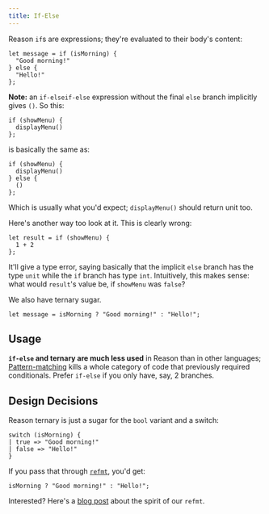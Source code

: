 ```yaml
---
title: If-Else
---
```


Reason `if`s are expressions; they're evaluated to their body's content:

```reason
let message = if (isMorning) {
  "Good morning!"
} else {
  "Hello!"
};
```

**Note:** an `if-elseif-else` expression without the final `else` branch implicitly gives `()`. So this:

```reason
if (showMenu) {
  displayMenu()
};
```

is basically the same as:

```reason
if (showMenu) {
  displayMenu()
} else {
  ()
};
```

Which is usually what you'd expect; `displayMenu()` should return unit too.

Here's another way too look at it. This is clearly wrong:

```reason
let result = if (showMenu) {
  1 + 2
};
```

It'll give a type error, saying basically that the implicit `else` branch has the type `unit` while the `if` branch has type `int`. Intuitively, this makes sense: what would `result`'s value be, if `showMenu` was `false`?

We also have ternary sugar.

```reason
let message = isMorning ? "Good morning!" : "Hello!";
```

## Usage

**`if-else` and ternary are much less used** in Reason than in other languages; [Pattern-matching](pattern-matching.md) kills a whole category of code that previously required conditionals. Prefer `if-else` if you only have, say, 2 branches.

## Design Decisions

Reason ternary is just a sugar for the `bool` variant and a switch:

```reason
switch (isMorning) {
| true => "Good morning!"
| false => "Hello!"
}
```

If you pass that through [`refmt`](extra-goodies.md#refmt), you'd get:

```reason
isMorning ? "Good morning!" : "Hello!";
```

Interested? Here's a [blog post](https://medium.com/@chenglou/cool-things-reason-formatter-does-9e1f79e25a82) about the spirit of our `refmt`.
